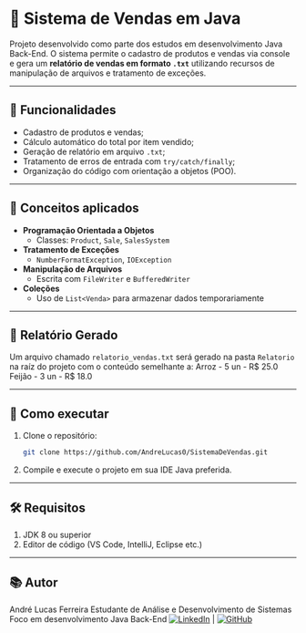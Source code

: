# 🛒 Sistema de Vendas em Java

Projeto desenvolvido como parte dos estudos em desenvolvimento Java Back-End. O sistema permite o cadastro de produtos e vendas via console e gera um **relatório de vendas em formato `.txt`** utilizando recursos de manipulação de arquivos e tratamento de exceções.

---

## 📌 Funcionalidades

- Cadastro de produtos e vendas;
- Cálculo automático do total por item vendido;
- Geração de relatório em arquivo `.txt`;
- Tratamento de erros de entrada com `try/catch/finally`;
- Organização do código com orientação a objetos (POO).

---

## 🧠 Conceitos aplicados

- **Programação Orientada a Objetos**
  - Classes: `Product`, `Sale`, `SalesSystem`
- **Tratamento de Exceções**
  - `NumberFormatException`, `IOException`
- **Manipulação de Arquivos**
  - Escrita com `FileWriter` e `BufferedWriter`
- **Coleções**
  - Uso de `List<Venda>` para armazenar dados temporariamente

---

## 📂 Relatório Gerado

Um arquivo chamado `relatorio_vendas.txt` será gerado na pasta `Relatorio` na raíz do projeto com o conteúdo semelhante a:
Arroz - 5 un - R$ 25.0
Feijão - 3 un - R$ 18.0

---

## 🚀 Como executar

1. Clone o repositório:
   ```bash
   git clone https://github.com/AndreLucas0/SistemaDeVendas.git

2. Compile e execute o projeto em sua IDE Java preferida.

---

## 🛠️ Requisitos
1. JDK 8 ou superior
2. Editor de código (VS Code, IntelliJ, Eclipse etc.)

---

## 📚 Autor
André Lucas Ferreira
Estudante de Análise e Desenvolvimento de Sistemas
Foco em desenvolvimento Java Back-End
[![LinkedIn](https://img.shields.io/badge/LinkedIn-0077B5?style=for-the-badge&logo=linkedin&logoColor=white)](https://www.linkedin.com/in/andré-lucas-ferreira/) | [![GitHub](https://img.shields.io/badge/GitHub-100000?style=for-the-badge&logo=github&logoColor=white)](https://github.com/AndreLucas0)


